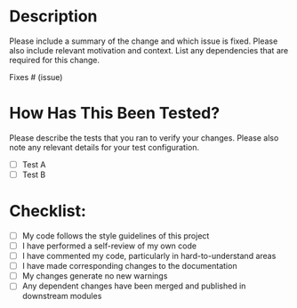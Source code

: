 # Description

Please include a summary of the change and which 
issue is fixed. Please also include relevant 
motivation and context. List any dependencies that 
are required for this change.

Fixes # (issue)

# How Has This Been Tested?

Please describe the tests that you ran to verify 
your changes. Please also note any relevant 
details for your test configuration.

- [ ] Test A
- [ ] Test B

# Checklist:

- [ ] My code follows the style guidelines of this 
project
- [ ] I have performed a self-review of my own 
code
- [ ] I have commented my code, particularly in 
hard-to-understand areas
- [ ] I have made corresponding changes to the 
documentation
- [ ] My changes generate no new warnings
- [ ] Any dependent changes have been merged and 
published in downstream modules

